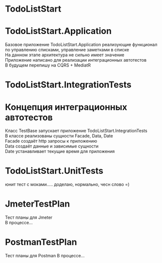 # TodoListStart
# TodoListStart.Application
Базовое приложение TodoListStart.Application реализующие функционал по управлению списками, управление заметками в списке  
На данном этапе архитектура не сильно имеет значение  
Приложение написано для реализации интеграционных автотестов  
В будущем перепишу на CQRS + MediatR  

# TodoListStart.IntegrationTests 
# Концепция интеграционных автотестов
Класс TestBase запускает приложение TodoListStart.IntegrationTests  
В классе реализованы сущности Facade, Data, Date  
Facade создаёт http запросы к приложению  
Data создаёт данные и зависимые сущности  
Date устанавливает текущие время для приложения  

# TodoListStart.UnitTests
юнит тест с моками..... доделаю, нормально, чесн слово =)

# JmeterTestPlan
Тест планы для Jmeter  
В процессе...  

# PostmanTestPlan
Тест планы для Postman
В процессе...  
